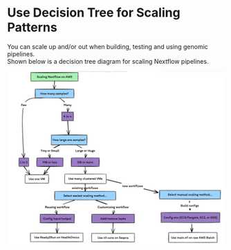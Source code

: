 # Use Decision Tree for Scaling Patterns

You can scale up and/or out when building, testing and using genomic pipelines.  
Shown below is a decision tree diagram for scaling Nextflow pipelines.  

<img src="https://github.com/lynnlangit/aws-for-bioinformatics/blob/main/3_VMs_%26_Batch/images/scaling-nf-aws.png" width=800>


